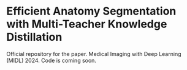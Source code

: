 # Efficient Anatomy Segmentation with Multi-Teacher Knowledge Distillation

Official repository for the paper. Medical Imaging with Deep Learning (MIDL) 2024. Code is coming soon.
